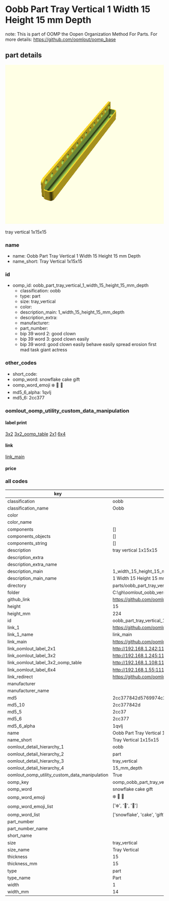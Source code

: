# Oobb Part Tray Vertical 1 Width 15 Height 15 mm Depth  

note: This is part of OOMP the Oopen Organization Method For Parts. For more details: https://github.com/oomlout/oomp_base

##  part details
  

[![](3dpr.png)](3dpr.png)

tray vertical 1x15x15



### name
* name: Oobb Part Tray Vertical 1 Width 15 Height 15 mm Depth
* name_short: Tray Vertical 1x15x15 
### id
* oomp_id: oobb_part_tray_vertical_1_width_15_height_15_mm_depth
  * classification: oobb
  * type: part
  * size: tray_vertical
  * color: 
  * description_main: 1_width_15_height_15_mm_depth
  * description_extra: 
  * manufacturer: 
  * part_number: 
  * bip 39 word 2: good clown
  * bip 39 word 3: good clown easily
  * bip 39 word: good clown easily behave easily spread erosion first mad task giant actress

### other_codes
* short_code: 
* oomp_word: snowflake cake gift
* oomp_word_emoji :snowflake: :cake: :gift:
* md5_6_alpha: 1qvlj
* md5_6: 2cc377






### oomlout_oomp_utility_custom_data_manipulation
#### label print
[3x2](http://192.168.1.245:1112/?label=oomp%201qvlj)
[3x2_oomp_table](http://192.168.1.108:1112/?label=oomp%201qvlj)
[2x1](http://192.168.1.242:1112/?label=oomp%201qvlj)
[6x4](http://192.168.1.55:1112/?label=oomp%201qvlj)    

#### link

[link_main](https://github.com/oomlout/oomlout_oobb_version_4_generated_parts/tree/main/navigation_oomp/oobb/part/tray_vertical/1_width_15_height_15_mm_depth/part)                              

#### price







### all codes 
| key | value |  
| --- | --- |  
| classification | oobb |  
| classification_name | Oobb |  
| color |  |  
| color_name |  |  
| components | [] |  
| components_objects | [] |  
| components_string | [] |  
| description | tray vertical 1x15x15 |  
| description_extra |  |  
| description_extra_name |  |  
| description_main | 1_width_15_height_15_mm_depth |  
| description_main_name | 1 Width 15 Height 15 mm Depth |  
| directory | parts/oobb_part_tray_vertical_1_width_15_height_15_mm_depth |  
| folder | C:\gh\oomlout_oobb_version_4_generated_parts\parts\oobb_part_tray_vertical_1_width_15_height_15_mm_depth |  
| github_link | https://github.com/oomlout/oomlout_oomp_part_src/tree/main/parts/oobb_part_tray_vertical_1_width_15_height_15_mm_depth |  
| height | 15 |  
| height_mm | 224 |  
| id | oobb_part_tray_vertical_1_width_15_height_15_mm_depth |  
| link_1 | https://github.com/oomlout/oomlout_oobb_version_4_generated_parts/tree/main/navigation_oomp/oobb/part/tray_vertical/1_width_15_height_15_mm_depth/part |  
| link_1_name | link_main |  
| link_main | https://github.com/oomlout/oomlout_oobb_version_4_generated_parts/tree/main/navigation_oomp/oobb/part/tray_vertical/1_width_15_height_15_mm_depth/part |  
| link_oomlout_label_2x1 | http://192.168.1.242:1112/?label=oomp%201qvlj |  
| link_oomlout_label_3x2 | http://192.168.1.245:1112/?label=oomp%201qvlj |  
| link_oomlout_label_3x2_oomp_table | http://192.168.1.108:1112/?label=oomp%201qvlj |  
| link_oomlout_label_6x4 | http://192.168.1.55:1112/?label=oomp%201qvlj |  
| link_redirect | https://github.com/oomlout/oomlout_oobb_version_4_generated_parts/tree/main/parts/oobb_tray_vertical_01_15_15 |  
| manufacturer |  |  
| manufacturer_name |  |  
| md5 | 2cc377842d5769974c22c1468b0b0323 |  
| md5_10 | 2cc377842d |  
| md5_5 | 2cc37 |  
| md5_6 | 2cc377 |  
| md5_6_alpha | 1qvlj |  
| name | Oobb Part Tray Vertical 1 Width 15 Height 15 mm Depth |  
| name_short | Tray Vertical 1x15x15  |  
| oomlout_detail_hierarchy_1 | oobb |  
| oomlout_detail_hierarchy_2 | part |  
| oomlout_detail_hierarchy_3 | tray_vertical |  
| oomlout_detail_hierarchy_4 | 15_mm_depth |  
| oomlout_oomp_utility_custom_data_manipulation | True |  
| oomp_key | oomp_oobb_part_tray_vertical_1_width_15_height_15_mm_depth |  
| oomp_word | snowflake cake gift |  
| oomp_word_emoji | :snowflake: :cake: :gift: |  
| oomp_word_emoji_list | [':snowflake:', ':cake:', ':gift:'] |  
| oomp_word_list | ['snowflake', 'cake', 'gift'] |  
| part_number |  |  
| part_number_name |  |  
| short_name |  |  
| size | tray_vertical |  
| size_name | Tray Vertical |  
| thickness | 15 |  
| thickness_mm | 15 |  
| type | part |  
| type_name | Part |  
| width | 1 |  
| width_mm | 14 |  
